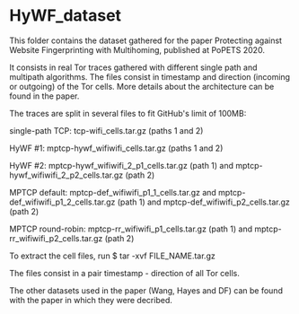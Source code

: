 # HyWF_dataset

This folder contains the dataset gathered for the paper Protecting against Website Fingerprinting with Multihoming, published at PoPETS 2020.

It consists in real Tor traces gathered with different single path and multipath algorithms. The files consist in timestamp and direction (incoming or outgoing) of the Tor cells.
More details about the architecture can be found in the paper.

The traces are split in several files to fit GitHub's limit of 100MB:

single-path TCP: tcp-wifi_cells.tar.gz (paths 1 and 2)

HyWF #1: mptcp-hywf_wifiwifi_cells.tar.gz (paths 1 and 2)

HyWF #2: mptcp-hywf_wifiwifi_2_p1_cells.tar.gz (path 1) and mptcp-hywf_wifiwifi_2_p2_cells.tar.gz (path 2)

MPTCP default: mptcp-def_wifiwifi_p1_1_cells.tar.gz and mptcp-def_wifiwifi_p1_2_cells.tar.gz (path 1) and mptcp-def_wifiwifi_p2_cells.tar.gz (path 2)

MPTCP round-robin: mptcp-rr_wifiwifi_p1_cells.tar.gz (path 1) and mptcp-rr_wifiwifi_p2_cells.tar.gz (path 2)

To extract the cell files, run
$ tar -xvf FILE_NAME.tar.gz

The files consist in a pair timestamp - direction of all Tor cells.

The other datasets used in the paper (Wang, Hayes and DF) can be found with the paper in which they were decribed.
